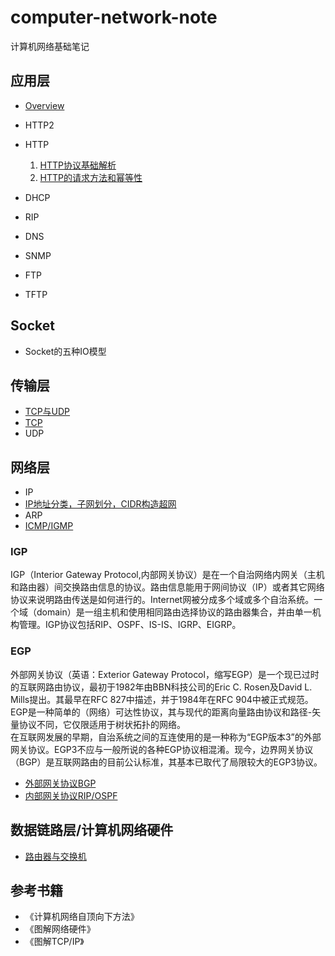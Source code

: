 # computer-network-note
计算机网络基础笔记
## 应用层
- [Overview](https://github.com/orochiZhang/computer-network-note/blob/master/Applicationlayer/Overview.md)
- HTTP2
- HTTP
  1. [HTTP协议基础解析](https://github.com/orochiZhang/computer-network-note/blob/master/Applicationlayer/HTTP_data_structure.md)
  2. [HTTP的请求方法和幂等性](https://github.com/orochiZhang/computer-network-note/blob/master/Applicationlayer/HTTP_Method_Idempotent.md)

- DHCP
- RIP
- DNS
- SNMP
- FTP
- TFTP

## Socket
- Socket的五种IO模型

## 传输层
- [TCP与UDP](https://github.com/orochiZhang/computer-network-note/blob/master/Transportlayer/TCP_and_UDP.md)
- [TCP](https://github.com/orochiZhang/computer-network-note/blob/master/Transportlayer/TCP.md)
- UDP

## 网络层
- IP
- [IP地址分类，子网划分，CIDR构造超网](https://github.com/orochiZhang/computer-network-note/blob/master/Networklayer/IP_address.md)
- ARP
- [ICMP/IGMP](https://github.com/orochiZhang/computer-network-note/blob/master/Networklayer/ICMP_and_IGMP.md)

### IGP
IGP（Interior Gateway Protocol,内部网关协议）是在一个自治网络内网关（主机和路由器）间交换路由信息的协议。路由信息能用于网间协议（IP）或者其它网络协议来说明路由传送是如何进行的。Internet网被分成多个域或多个自治系统。一个域（domain）是一组主机和使用相同路由选择协议的路由器集合，并由单一机构管理。IGP协议包括RIP、OSPF、IS-IS、IGRP、EIGRP。
### EGP
外部网关协议（英语：Exterior Gateway Protocol，缩写EGP）是一个现已过时的互联网路由协议，最初于1982年由BBN科技公司的Eric C. Rosen及David L. Mills提出。其最早在RFC 827中描述，并于1984年在RFC 904中被正式规范。EGP是一种简单的（网络）可达性协议，其与现代的距离向量路由协议和路径-矢量协议不同，它仅限适用于树状拓扑的网络。   
在互联网发展的早期，自治系统之间的互连使用的是一种称为“EGP版本3”的外部网关协议。EGP3不应与一般所说的各种EGP协议相混淆。现今，边界网关协议（BGP）是互联网路由的目前公认标准，其基本已取代了局限较大的EGP3协议。
- [外部网关协议BGP](https://github.com/orochiZhang/computer-network-note/blob/master/Networklayer/BGP.md)
- [内部网关协议RIP/OSPF](https://github.com/orochiZhang/computer-network-note/blob/master/Networklayer/RIP_and_OSPF.md)

## 数据链路层/计算机网络硬件
- [路由器与交换机](https://github.com/orochiZhang/computer-network-note/blob/master/DataLinkLayer/Router_and_Switch.md)

## 参考书籍
- 《计算机网络自顶向下方法》
- 《图解网络硬件》
- 《图解TCP/IP》
